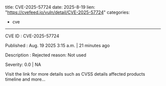 
title: CVE-2025-57724
date: 2025-8-19
lien: "https://cvefeed.io/vuln/detail/CVE-2025-57724"
categories:
  - cve
---

CVE ID : CVE-2025-57724

Published :  Aug. 19
2025
3:15 a.m. | 21 minutes ago

Description : Rejected reason: Not used

Severity: 0.0 | NA

Visit the link for more details
such as CVSS details
affected products
timeline
and more...
